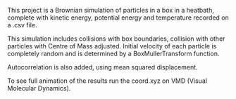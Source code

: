 This project is a Brownian simulation of particles in a box in a heatbath, complete with kinetic energy, potential energy and temperature recorded on a .csv file.

This simulation includes collisions with box boundaries, collision with other particles with Centre of Mass adjusted. Initial velocity of each particle is completely random
and is determined by a BoxMullerTransform function.

Autocorrelation is also added, using mean squared displacement.

To see full animation of the results run the coord.xyz on VMD (Visual Molecular Dynamics).
